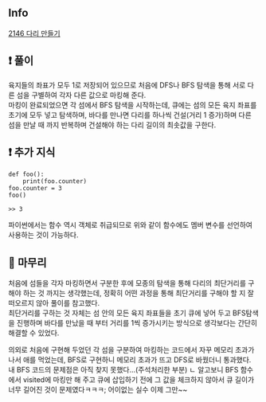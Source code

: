 ## Info
<a href="https://www.acmicpc.net/problem/2146" rel="nofollow">2146 다리 만들기</a>

## ❗ 풀이
육지들의 좌표가 모두 1로 저장되어 있으므로 처음에 DFS나 BFS 탐색을 통해 서로 다른 섬을 구별하여 각자 다른 값으로 마킹해 준다.  
마킹이 완료되었으면 각 섬에서 BFS 탐색을 시작하는데, 큐에는 섬의 모든 육지 좌표를 초기에 모두 넣고 탐색하며, 바다를 만나면 다리를 하나씩 건설(거리 1 증가)하며 다른 섬을 만날 때 까지 반복하며 건설해야 하는 다리 길이의 최솟값을 구한다.

## ❗ 추가 지식
```
def foo():
    print(foo.counter)
foo.counter = 3
foo()

>> 3
```
파이썬에서는 함수 역시 객체로 취급되므로 위와 같이 함수에도 멤버 변수를 선언하여 사용하는 것이 가능하다.

## 🙂 마무리
처음에 섬들을 각자 마킹하면서 구분한 후에 모종의 탐색을 통해 다리의 최단거리를 구해야 하는 것 까지는 생각했는데, 정확히 어떤 과정을 통해 최단거리를 구해야 할 지 잘 떠오르지 않아 풀이를 참고했다.  
최단거리를 구하는 것 자체는 섬 안의 모든 육지 좌표들을 초기 큐에 넣어 두고 BFS탐색을 진행하며 바다를 만났을 때 부터 거리를 1씩 증가시키는 방식으로 생각보다는 간단히 해결할 수 있었다.  
  
의외로 처음에 구현해 두었던 각 섬을 구분하여 마킹하는 코드에서 자꾸 메모리 초과가 나서 애를 먹었는데, BFS로 구현하니 메모리 초과가 뜨고 DFS로 바꿨더니 통과했다. 내 BFS 코드의 문제점은 아직 찾지 못했다...(주석처리한 부분)
ㄴ 알고보니 BFS 함수에서 visited에 마킹만 해 주고 큐에 삽입하기 전에 그 값을 체크하지 않아서 큐 길이가 너무 길어진 것이 문제였다ㅋㅋㅋ; 어이없는 실수 이제 그만~~
